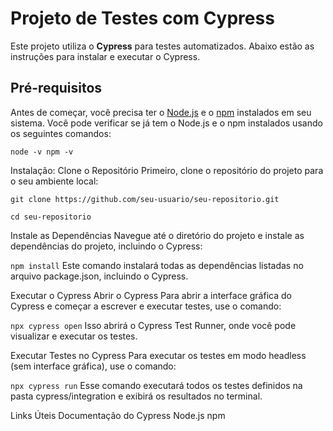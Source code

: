 # Projeto de Testes com Cypress

Este projeto utiliza o **Cypress** para testes automatizados. Abaixo estão as instruções para instalar e executar o Cypress.

## Pré-requisitos

Antes de começar, você precisa ter o [Node.js](https://nodejs.org/) e o [npm](https://www.npmjs.com/) instalados em seu sistema. Você pode verificar se já tem o Node.js e o npm instalados usando os seguintes comandos:

``
node -v
npm -v
``

Instalação:
Clone o Repositório
Primeiro, clone o repositório do projeto para o seu ambiente local:

```git clone https://github.com/seu-usuario/seu-repositorio.git```

```cd seu-repositorio```

Instale as Dependências
Navegue até o diretório do projeto e instale as dependências do projeto, incluindo o Cypress:

```npm install```
Este comando instalará todas as dependências listadas no arquivo package.json, incluindo o Cypress.

Executar o Cypress
Abrir o Cypress
Para abrir a interface gráfica do Cypress e começar a escrever e executar testes, use o comando:

```npx cypress open```
Isso abrirá o Cypress Test Runner, onde você pode visualizar e executar os testes.

Executar Testes no Cypress
Para executar os testes em modo headless (sem interface gráfica), use o comando:

```npx cypress run```
Esse comando executará todos os testes definidos na pasta cypress/integration e exibirá os resultados no terminal.

Links Úteis
Documentação do Cypress
Node.js
npm


